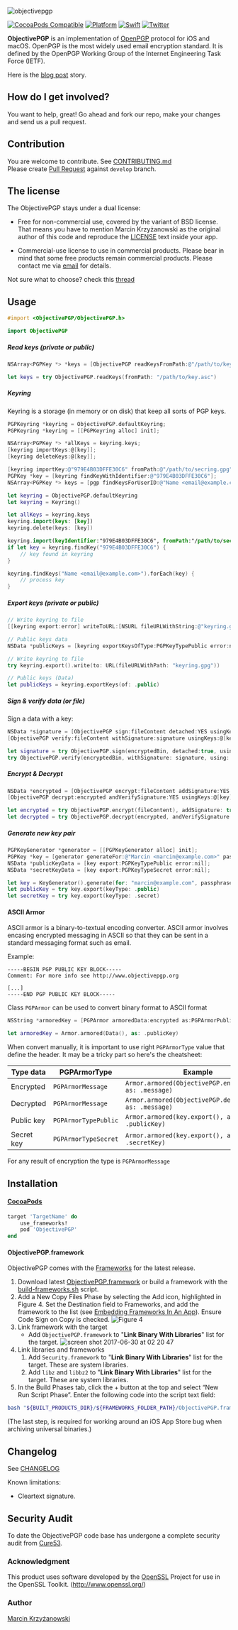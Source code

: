 ![objectivepgp](https://user-images.githubusercontent.com/758033/27697465-a355ca34-5cf4-11e7-9470-ee1ee98eedd9.png)

[![CocoaPods Compatible](https://img.shields.io/cocoapods/v/ObjectivePGP.svg)](https://cocoapods.org/pods/ObjectivePGP)
[![Platform](https://img.shields.io/cocoapods/p/ObjectivePGP.svg?style=flat)](http://cocoadocs.org/docsets/ObjectivePGP)
[![Swift](https://img.shields.io/badge/swift-supported-brightgreen.svg?style=flat)](./ObjectivePGP.playground/Contents.swift)
[![Twitter](https://img.shields.io/badge/twitter-@krzyzanowskim-blue.svg?style=flat)](http://twitter.com/krzyzanowskim)


**ObjectivePGP** is an implementation of [OpenPGP](https://en.wikipedia.org/wiki/Pretty_Good_Privacy#OpenPGP) protocol for iOS and macOS. OpenPGP is the most widely used email encryption standard. It is defined by the OpenPGP Working Group of the Internet Engineering Task Force (IETF).

Here is the [blog post](http://blog.krzyzanowskim.com/2014/07/31/short-story-about-openpgp-for-ios-and-os-x-objectivepgp/) story.

## How do I get involved?

You want to help, great! Go ahead and fork our repo, make your changes and send us a pull request.

## Contribution

You are welcome to contribute. See [CONTRIBUTING.md](https://github.com/krzyzanowskim/ObjectivePGP/blob/master/CONTRIBUTING.md)  
Please create [Pull Request](https://github.com/krzyzanowskim/ObjectivePGP/pulls) against `develop` branch.

## The license

The ObjectivePGP stays under a dual license:

- Free for non-commercial use, covered by the variant of BSD license. That means you have to mention Marcin Krzyżanowski as the original author of this code and reproduce the [LICENSE](./LICENSE.txt) text inside your app.

- Commercial-use license to use in commercial products. Please bear in mind that some free products remain commercial products. Please contact me via [email](http://www.krzyzanowskim.com) for details.

Not sure what to choose? check this [thread](https://twitter.com/krzyzanowskim/status/868481597204508672)

## Usage

```objective-c
#import <ObjectivePGP/ObjectivePGP.h>
```

```swift
import ObjectivePGP
```

##### Read keys (private or public)

```objective-c
NSArray<PGPKey *> *keys = [ObjectivePGP readKeysFromPath:@"/path/to/key.asc" error:nil];
```

```swift
let keys = try ObjectivePGP.readKeys(fromPath: "/path/to/key.asc")
```

##### Keyring

Keyring is a storage (in memory or on disk) that keep all sorts of PGP keys.

```objective-c
PGPKeyring *keyring = ObjectivePGP.defaultKeyring;
PGPKeyring *keyring = [[PGPKeyring alloc] init];

NSArray<PGPKey *> *allKeys = keyring.keys;
[keyring importKeys:@[key]];
[keyring deleteKeys:@[key]];

[keyring importKey:@"979E4B03DFFE30C6" fromPath:@"/path/to/secring.gpg"];
PGPKey *key = [keyring findKeyWithIdentifier:@"979E4B03DFFE30C6"];
NSArray<PGPKey *> keys = [pgp findKeysForUserID:@"Name <email@example.com>"];
```

```swift
let keyring = ObjectivePGP.defaultKeyring
let keyring = Keyring()

let allKeys = keyring.keys
keyring.import(keys: [key])
keyring.delete(keys: [key])

keyring.import(keyIdentifier:"979E4B03DFFE30C6", fromPath:"/path/to/secring.gpg")
if let key = keyring.findKey("979E4B03DFFE30C6") {
	// key found in keyring
}

keyring.findKeys("Name <email@example.com>").forEach(key) {
	// process key
}
```

##### Export keys (private or public)

```objective-c
// Write keyring to file
[[keyring export:error] writeToURL:[NSURL fileURLWithString:@"keyring.gpg"]];

// Public keys data
NSData *publicKeys = [keyring exportKeysOfType:PGPKeyTypePublic error:nil];
```

```swift
// Write keyring to file
try keyring.export().write(to: URL(fileURLWithPath: "keyring.gpg"))

// Public keys (Data)
let publicKeys = keyring.exportKeys(of: .public)
```

##### Sign & verify data (or file)

Sign a data with a key:

```objective-c
NSData *signature = [ObjectivePGP sign:fileContent detached:YES usingKeys:@[key] passphraseForKey:nil error:nil];
[ObjectivePGP verify:fileContent withSignature:signature usingKeys:@[key] passphraseForKey:nil error:nil];
```

```swift
let signature = try ObjectivePGP.sign(encryptedBin, detached:true, using: [key1])
try ObjectivePGP.verify(encryptedBin, withSignature: signature, using: [key1])
```

##### Encrypt & Decrypt

```objective-c
NSData *encrypted = [ObjectivePGP encrypt:fileContent addSignature:YES usingKeys:@[key] passphraseForKey:nil error:nil];
[ObjectivePGP decrypt:encrypted andVerifySignature:YES usingKeys:@[key] passphraseForKey:nil error:nil];
```

```swift
let encrypted = try ObjectivePGP.encrypt(fileContent), addSignature: true, using: [key1, key2])
let decrypted = try ObjectivePGP.decrypt(encrypted, andVerifySignature: true, using: [key1])
```

##### Generate new key pair

```objective-c
PGPKeyGenerator *generator = [[PGPKeyGenerator alloc] init];
PGPKey *key = [generator generateFor:@"Marcin <marcin@example.com>" passphrase:nil];
NSData *publicKeyData = [key export:PGPKeyTypePublic error:nil];
NSData *secretKeyData = [key export:PGPKeyTypeSecret error:nil];
```

```swift
let key = KeyGenerator().generate(for: "marcin@example.com", passphrase: "password")
let publicKey = try key.export(keyType: .public)
let secretKey = try key.export(keyType: .secret)
```

#### ASCII Armor

ASCII armor is a binary-to-textual encoding converter. ASCII armor involves encasing encrypted messaging in ASCII so that they can be sent in a standard messaging format such as email.

Example:

```
-----BEGIN PGP PUBLIC KEY BLOCK-----
Comment: For more info see http://www.objectivepgp.org

[...]
-----END PGP PUBLIC KEY BLOCK-----
```

Class `PGPArmor` can be used to convert binary format to ASCII format

```objective-c
NSString *armoredKey = [PGPArmor armoredData:encrypted as:PGPArmorPublicKey];
```

```swift
let armoredKey = Armor.armored(Data(), as: .publicKey)
```

When convert manually, it is important to use right `PGPArmorType` value that define the header. It may be a tricky part so here's the cheatsheet:

| Type data  | PGPArmorType          | Example |
| ---------- | --------------------- |-------- |
| Encrypted  | `PGPArmorMessage` | `Armor.armored(ObjectivePGP.encrypt(...), as: .message)` |
| Decrypted  | `PGPArmorMessage` | `Armor.armored(ObjectivePGP.decrypt(...), as: .message)` |
| Public key | `PGPArmorTypePublic`  | `Armor.armored(key.export(), as: .publicKey)` |
| Secret key | `PGPArmorTypeSecret`  | `Armor.armored(key.export(), as: .secretKey)` |

For any result of encryption the type is `PGPArmorMessage`

## Installation

#### [CocoaPods](https://cocoapods.org/pods/ObjectivePGP)

```ruby
target 'TargetName' do
    use_frameworks!
    pod 'ObjectivePGP'
end
```

#### ObjectivePGP.framework

ObjectivePGP comes with the [Frameworks](./Frameworks) for the latest release.

1. Download latest [ObjectivePGP.framework](https://github.com/krzyzanowskim/ObjectivePGP/releases) or build a framework with the [build-frameworks.sh](./scripts/build-frameworks.sh) script.
1. Add a New Copy Files Phase by selecting the Add icon, highlighted in Figure 4. Set the Destination field to Frameworks, and add the framework to the list (see [Embedding Frameworks In An App](https://developer.apple.com/library/content/technotes/tn2435/_index.html)). Ensure Code Sign on Copy is checked.
![Figure 4](https://user-images.githubusercontent.com/14152377/35073501-5b50bc50-fbe9-11e7-8d8a-3c8ce47c8e44.png)
1. Link framework with the target
    - Add `ObjectivePGP.framework` to "**Link Binary With Libraries**" list for the target.
    ![screen shot 2017-06-30 at 02 20 47](https://user-images.githubusercontent.com/758033/27715926-d79a4e3c-5d3a-11e7-8b1b-d8b5ddb8182e.png)
1. Link libraries and frameworks
    1. Add `Security.framework` to "**Link Binary With Libraries**" list for the target. These are system libraries.
    1. Add `libz` and `libbz2` to "**Link Binary With Libraries**" list for the target. These are system libraries.
1. In the Build Phases tab, click the + button at the top and select “New Run Script Phase”. Enter the following code into the script text field:



```sh
bash "${BUILT_PRODUCTS_DIR}/${FRAMEWORKS_FOLDER_PATH}/ObjectivePGP.framework/strip-frameworks.sh"
```

(The last step, is required for working around an iOS App Store bug when archiving universal binaries.)

## Changelog

See [CHANGELOG](./CHANGELOG)

Known limitations:

- Cleartext signature.

## Security Audit

To date the ObjectivePGP code base has undergone a complete security audit from [Cure53](https://cure53.de/).

### Acknowledgment

This product uses software developed by the [OpenSSL](http://www.openssl.org/) Project for use in the OpenSSL Toolkit. (http://www.openssl.org/)

### Author

[Marcin Krzyżanowski](http://krzyzanowskim.com)
